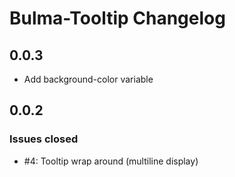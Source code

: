 # Bulma-Tooltip Changelog

## 0.0.3

* Add background-color variable

## 0.0.2

### Issues closed

* #4: Tooltip wrap around (multiline display)
